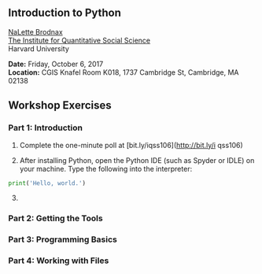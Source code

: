 ## Introduction to Python
[NaLette Brodnax](www.nalettebrodnax.com)<br>
[The Institute for Quantitative Social Science](http://iq.harvard.edu)<br>
Harvard University<br>

**Date:** Friday, October 6, 2017<br>
**Location:** CGIS Knafel Room K018, 1737 Cambridge St, Cambridge, MA 02138

## Workshop Exercises

### Part 1: Introduction
 1. Complete the one-minute poll at [bit.ly/iqss106](http://bit.ly/i   qss106)

 2. After installing Python, open the Python IDE (such as Spyder or IDLE) on your machine.  Type the following into the interpreter:
 ```python
 print('Hello, world.')
 ```

 3.

### Part 2: Getting the Tools


### Part 3: Programming Basics


### Part 4: Working with Files

